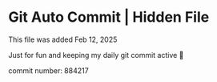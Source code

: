 # Git Auto Commit | Hidden File

This file was added Feb 12, 2025

Just for fun and keeping my daily git commit active 🤪

commit number: 884217
